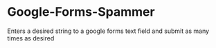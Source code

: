 # Google-Forms-Spammer
Enters a desired string to a google forms text field and submit as many times as desired
